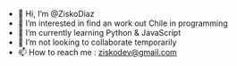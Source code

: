 - 👋 Hi, I’m @ZiskoDiaz
- 👀 I’m interested in find an work out Chile in programming
- 🌱 I’m currently learning Python & JavaScript
- 💞️ I’m not looking to collaborate temporarily 
- 📫 How to reach me : ziskodev@gmail.com

<!---
ZiskoDiaz/ZiskoDiaz is a ✨ special ✨ repository because its `README.md` (this file) appears on your GitHub profile.
You can click the Preview link to take a look at your changes.
--->
